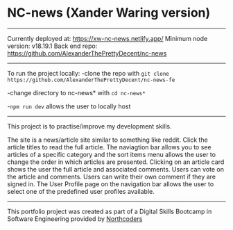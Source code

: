 # NC-news (Xander Waring version)

---

Currently deployed at: https://xw-nc-news.netlify.app/
Minimum node version: v18.19.1
Back end repo: https://github.com/AlexanderThePrettyDecent/nc-news

---

To run the project locally:
-clone the repo with `git clone https://github.com/AlexanderThePrettyDecent/nc-news-fe`

-change directory to nc-news* with `cd nc-news*`

-`npm run dev` allows the user to locally host

---

This project is to practise/improve my development skills.

The site is a news/article site similar to something like reddit.
Click the article titles to read the full article. The naviagtion bar allows you to see articles of a specific category and the sort items menu allows the user to change the order in which articles are presented.
Clicking on an article card shows the user the full article and associated comments. Users can vote on the article and comments. Users can write their own comment if they are signed in.
The User Profile page on the navigation bar allows the user to select one of the predefined user profiles available.

---

This portfolio project was created as part of a Digital Skills Bootcamp in Software Engineering provided by [Northcoders](https://northcoders.com/)

